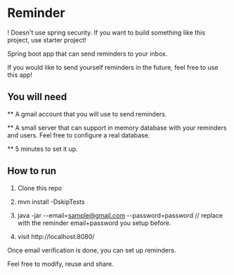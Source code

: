 # Reminder

! Doesn't use spring security. If you want to build something like this project, use starter project!

Spring boot app that can send reminders to your inbox.

If you would like to send yourself reminders in the future, feel free to use this app!

## You will need

** A gmail account that you will use to send reminders.

** A small server that can support in memory database with your reminders and users.
Feel free to configure a real database.

** 5 minutes to set it up.


## How to run

1) Clone this repo

2) mvn install -DskipTests

3) java -jar --email=sample@gmail.com --password=password // replace with the reminder email+password you setup before.

4) visit http://localhost:8080/



Once email verification is done, you can set up reminders.

Feel free to modify, reuse and share.
